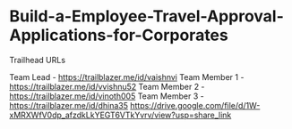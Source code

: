 # Build-a-Employee-Travel-Approval-Applications-for-Corporates
Trailhead URLs

Team Lead - https://trailblazer.me/id/vaishnvi
Team Member 1 -https://trailblazer.me/id/vvishnu52
Team Member 2 -https://trailblazer.me/id/vinoth005
Team Member 3 -https://trailblazer.me/id/dhina35
https://drive.google.com/file/d/1W-xMRXWfV0dp_afzdkLkYEGT6VTkYvrv/view?usp=share_link

